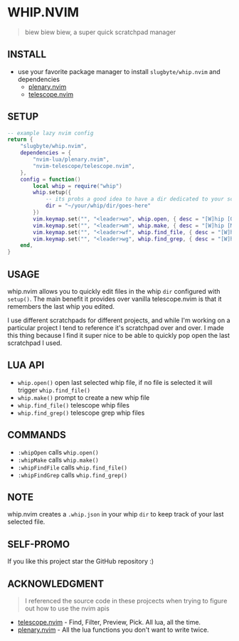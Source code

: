 # WHIP.NVIM
> biew biew biew, a super quick scratchpad manager

## INSTALL
* use your favorite package manager to install `slugbyte/whip.nvim` and dependencies
   * [plenary.nvim](https://github.com/nvim-lua/plenary.nvim) 
   * [telescope.nvim](https://github.com/nvim-telescope/telescope.nvim)

## SETUP
```lua
-- example lazy nvim config
return {
    "slugbyte/whip.nvim",
    dependencies = {
        "nvim-lua/plenary.nvim",
        "nvim-telescope/telescope.nvim",
    },
    config = function()
        local whip = require("whip")
        whip.setup({
            -- its probs a good idea to have a dir dedicated to your scratchpads
            dir = "~/your/whip/dir/goes-here"
        })
        vim.keymap.set("", "<leader>wo", whip.open, { desc = "[W]hip [O]pen" })
        vim.keymap.set("", "<leader>wm", whip.make, { desc = "[W]hip [M]ake" })
        vim.keymap.set("", "<leader>wf", whip.find_file, { desc = "[W]hip [F]ile Search" })
        vim.keymap.set("", "<leader>wg", whip.find_grep, { desc = "[W]hip [G]rep Search" })
    end,
}
```

## USAGE
whip.nvim allows you to quickly edit files in the whip `dir` configured with `setup()`. 
The main benefit it provides over vanilla telescope.nvim is that it remembers the last whip you edited.

I use different scratchpads for different projects, and while I'm working on a
particular project I tend to reference it's scratchpad over and over. I made this thing because I find 
it super nice to be able to quickly pop open the last scratchpad I used.

## LUA API
* `whip.open()` open last selected whip file, if no file is selected
it will trigger `whip.find_file()`
* `whip.make()` prompt to create a new whip file
* `whip.find_file()` telescope whip files
* `whip.find_grep()` telescope grep whip files

## COMMANDS
* `:whipOpen` calls `whip.open()`
* `:whipMake` calls `whip.make()`
* `:whipFindFile` calls `whip.find_file()`
* `:whipFindGrep` calls `whip.find_grep()`


## NOTE
whip.nvim creates a `.whip.json` in your whip `dir` to keep track of
your last selected file.

## SELF-PROMO
If you like this project star the GitHub repository :)

## ACKNOWLEDGMENT
> I referenced the source code in these projcects when trying to figure out how to use the nvim apis
* [telescope.nvim](https://github.com/nvim-telescope/telescope.nvim) - Find, Filter, Preview, Pick. All lua, all the time.
* [plenary.nvim](https://github.com/nvim-lua/plenary.nvim) - All the lua functions you don't want to write twice.
